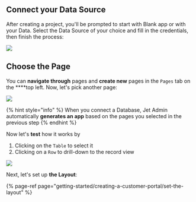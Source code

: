 [comment]: # ($page_title=Generate the App)

## Connect your Data Source

After creating a project, you'll be prompted to start with Blank app or with your Data. Select the Data Source of your choice and fill in the credentials, then finish the process:

![](https://gblobscdn.gitbook.com/assets%2F-LQ08RFAKZvFADEiXKFy%2F-MizDMaSiLvRScLSbyrU%2F-Mj-OwlcbNU4r0bqviDM%2FQuickstart-portal1.gif?alt=media&token=b856e132-dae1-4490-9ce1-6d4828fe8db9)

## Choose the Page

You can **navigate through** pages and **create new** pages in the `Pages` tab on the ****top left. Now,  let's pick another page:

![](https://gblobscdn.gitbook.com/assets%2F-LQ08RFAKZvFADEiXKFy%2F-Mj-RfSLs9dEAC_NRUL8%2F-Mj-Rkf3BJneTW-7JofN%2FQuickstart-portal2.gif?alt=media&token=adf6a74b-8b64-4b08-8ad9-baa247441ea3)

{% hint style="info" %}
When you connect a Database, Jet Admin automatically **generates an app** based on the pages you selected in the previous step
{% endhint %}

Now let's **test** how it works by 

1. Clicking on the `Table` to select it
2. Clicking on a `Row` to drill-down to the record view

![](https://gblobscdn.gitbook.com/assets%2F-LQ08RFAKZvFADEiXKFy%2F-Mj-RfSLs9dEAC_NRUL8%2F-Mj-Td2lG6dOI_ywDYUJ%2FQuickstart-portal3.gif?alt=media&token=c0de7058-cabe-4e20-8bf3-31878fa7c22b)

Next, let's set up **the Layout**:

{% page-ref page="getting-started/creating-a-customer-portal/set-the-layout" %}



